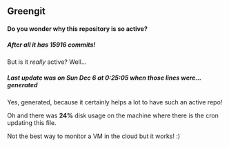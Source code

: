 ## Greengit

#### Do you wonder why this repository is so active?

##### After all it has 15916 commits!

But is it *really* active? Well...

##### Last update was on Sun Dec 6 at 0:25:05 when those lines were... generated

Yes, generated, because it certainly helps a lot to have such an active repo!

Oh and there was **24%** disk usage on the machine
where there is the cron updating this file.

Not the best way to monitor a VM in the cloud but it works! :)

